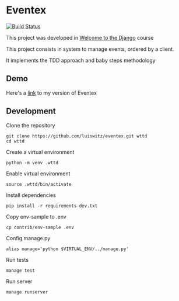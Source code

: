 # Eventex

[![Build Status](https://travis-ci.org/luiswitz/eventex.svg?branch=master)](https://travis-ci.org/luiswitz/eventex)

This project was developed in [Welcome to the Django](http://welcometothedjango.com.br) course

This project consists in system to manage events, ordered by a client.

It implements the TDD approach and baby steps methodology

## Demo

Here's a [link](https://eventex-luiswitz.herokuapp.com/) to my version of Eventex

## Development

Clone the repository
```
git clone https://github.com/luiswitz/eventex.git wttd
cd wttd
```

Create a virtual environment
```console
python -m venv .wttd
```

Enable virtual environment
```console
source .wttd/bin/activate
```

Install dependencies
```console
pip install -r requirements-dev.txt
```

Copy env-sample to .env
```console
cp contrib/env-sample .env
```

Config manage.py
```console
alias manage='python $VIRTUAL_ENV/../manage.py'
```

Run tests
```console
manage test
```

Run server
```console
manage runserver
```

